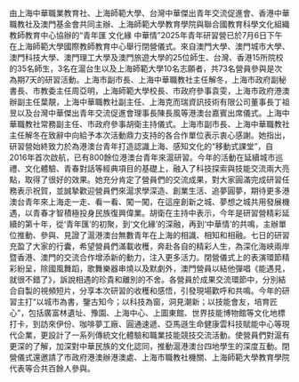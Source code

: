 由上海中華職業教育社、上海師範大學、台灣中華傑出青年交流促進會、香港中華職教社及澳門基金會共同主辦、上海師範大學教育學院與聯合國教育科學文化組織教師教育中心協辦的“青年匯 文化緣 中華情”2025年青年研習營已於7月6日下午在上海師範大學國際教師教育中心舉行閉營儀式。來自澳門大學、澳門城市大學、澳門科技大學、澳門理工大學及澳門旅遊大學的25位師生、台灣、香港15所院校的35名師生，3名在滬台生以及上海師範大學10名志願者，共73名營員參與是次為期7天的研習活動。上海市副市長、上海中華職教社主任解冬，上海市政府副秘書長、市教委主任周亞明，上海師範大學校長、市政府參事袁雯，上海市政府港澳辦副主任葉靚，上海中華職教社副主任、上海克而瑞資訊技術有限公司董事長丁祖昱以及台灣中華傑出青年交流促進會理事長陳長風等港澳台嘉賓出席儀式。上海中華職教社常務副主任、市政府參事胡衛主持儀式。上海市副市長、上海中華職教社主任解冬在致辭中向給予本次活動鼎力支持的各合作單位表示衷心感謝。她指出，研習營始終致力於為港澳台青年打造認識上海、感知文化的“移動式課堂”，自2016年首次啟航，已有800餘位港澳台青年來滬研習。今年的活動在延續城市巡禮、文化體驗、青春對話等經典項目的基礎上，融入了科技探索與技能交流兩大亮點，取得了很好的效果。她充分肯定了營員們的交流成果，對大家圓滿完成研習任務表示祝賀，並誠摯歡迎營員們來滬求學深造、創業生活、追夢圓夢，期待更多港澳台青年來上海走一走、看一看、闖一闖，在這座創新之城、夢想之城共用發展機遇，以青春才智積極投身民族復興偉業。胡衛在主持中表示，今年是研習營精彩延續的第十年，從‘青年匯’的初聚，到‘文化緣’的深融，再到‘中華情’的共鳴，主辦單位推動、參與、見證了滬港澳台無數青年在上海的相識、相知和相融。七日的研習充盈了大家的行囊，希望營員們滿載收穫，奔赴各自的精彩人生，為深化海峽兩岸暨香港、澳門的交流合作增添新的動力，注入更多活力。閉營儀式上的表演環節精彩紛呈，除國風舞蹈，歌舞樂器串燒以及默劇外，澳門營員以結他彈唱《能遇見，就很不錯了》，訴說相遇的珍貴和離別的不舍。各營員於成果交流環節中，分別結合自製的視頻短片，分享本次研習的收穫和感悟，引發現場歡呼和共鳴。今年的研習主打“以城市為書，鑒古知今；以科技為窗，洞見潮新；以技能會友，培育匠心”，包括廣富林遺址、豫園、上海中心、上圖東館、世界技能博物館等文化地標打卡，到訪來伊份、咖啡夢工廠、圓通速遞、亞馬遜生命健康雲科技賦能中心等現代企業，更設計了一系列傳統文化體驗和職業技能競技交流活動。使營員們對滬有更深的了解，加深對中華民族的文化認同，推動滬港澳台四地學生的深度互動。閉營儀式還邀請了市政府港澳辦港澳處、上海市職教社機關、上海師範大學教育學院代表等合共百餘人參與。